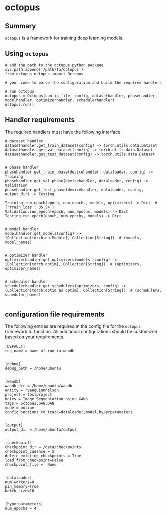 # octopus
## Summary
`octopus` is a framework for training deep learning models.



## Using `octopus`
```
# add the path to the octopus python package
sys.path.append('/path/to/octopus')
from octopus.octopus import Octopus

# your code to parse the configuration and build the required handlers

# run octopus
octopus = Octopus(config_file, config, datasethandler, phasehandler, modelhandler, optimizerhandler, schedulerhandler)
octopus.run()
```

## Handler requirements
The required handlers must have the following interface. 
```
# dataset handler
datasethandler.get_train_dataset(config) -> torch.utils.data.Dataset
datasethandler.get_val_dataset(config) -> torch.utils.data.Dataset
datasethandler.get_test_dataset(config) -> torch.utils.data.Dataset


# phase handler
phasehandler.get_train_phase(devicehandler, dataloader, config) -> Training
phasehandler.get_val_phase(devicehandler, dataloader, config) -> Validation
phasehandler.get_test_phase(devicehandler, dataloader, config, output_dir) -> Testing

Training.run_epoch(epoch, num_epochs, models, optimizers) -> Dict  # {'train_loss': 35.54 }
Validation.run_epoch(epoch, num_epochs, models) -> Dict
Testing.run_epoch(epoch, num_epochs, models) -> Dict


# model handler
modelhandler.get_models(config) -> 
(Collection[torch.nn.Module], Collection[String])  # (models, model_names)


# optimizer handler
optimizerhandler.get_optimizers(models, config) -> 
(Collection[torch.optim], Collection[String])  # (optimizers, optimizer_names)


# scheduler handler
schedulerhandler.get_schedulers(optimizers, config) -> 
(Collection[torch.optim as optim], Collection[String])  # (schedulers, scheduler_names)


```

## configuration file requirements
The following entries are required in the config file for the `octopus` framework to function. All additional configurations should be customized based on your requirements.
```
[DEFAULT]
run_name = name-of-run-in-wandb


[debug]
debug_path = /home/ubuntu


[wandb]
wandb_dir = /home/ubuntu/wandb
entity = ryanquinnnelson
project = testproject
notes = Image Segmentation using GANs
tags = octopus,GAN,DAN
mode = online
config_sections_to_track=dataloader,model,hyperparameters


[output]
output_dir = /home/ubuntu/output


[checkpoint]
checkpoint_dir = /data/checkpoints
checkpoint_cadence = 5
delete_existing_checkpoints = True
load_from_checkpoint=False
checkpoint_file =  None


[dataloader]
num_workers=8
pin_memory=True
batch_size=10


[hyperparameters]
num_epochs = 4

```
